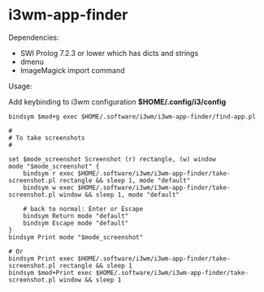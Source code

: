 # i3wm-app-finder

Dependencies:
* SWI Prolog 7.2.3 or lower which has dicts and strings
* dmenu
* ImageMagick import command

Usage:

Add keybinding to i3wm configuration **$HOME/.config/i3/config**

```
bindsym $mod+g exec $HOME/.software/i3wm/i3wm-app-finder/find-app.pl

#
# To take screenshots
#

set $mode_screenshot Screenshot (r) rectangle, (w) window
mode "$mode_screenshot" {
    bindsym r exec $HOME/.software/i3wm/i3wm-app-finder/take-screenshot.pl rectangle && sleep 1, mode "default"
    bindsym w exec $HOME/.software/i3wm/i3wm-app-finder/take-screenshot.pl window && sleep 1, mode "default"

    # back to normal: Enter or Escape
    bindsym Return mode "default"
    bindsym Escape mode "default"
}
bindsym Print mode "$mode_screenshot"

# Or
bindsym Print exec $HOME/.software/i3wm/i3wm-app-finder/take-screenshot.pl rectangle && sleep 1
bindsym $mod+Print exec $HOME/.software/i3wm/i3wm-app-finder/take-screenshot.pl window && sleep 1

```
